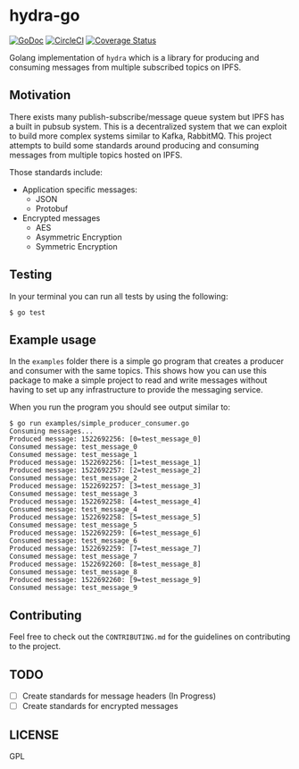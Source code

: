 # hydra-go

[![GoDoc](https://godoc.org/github.com/halonproject/hydra-go?status.svg)](https://godoc.org/github.com/halonproject/hydra-go)
[![CircleCI](https://circleci.com/gh/halonproject/hydra-go.svg?style=svg)](https://circleci.com/gh/halonproject/hydra-go)
[![Coverage Status](https://coveralls.io/repos/github/HalonProject/hydra-go/badge.svg?branch=coverage)](https://coveralls.io/github/HalonProject/hydra-go?branch=coverage)

Golang implementation of `hydra` which is a library for producing and consuming
messages from multiple subscribed topics on IPFS.

## Motivation

There exists many publish-subscribe/message queue system but IPFS has a built in
pubsub system. This is a decentralized system that we can exploit to build more
complex systems similar to Kafka, RabbitMQ. This project attempts to build some
standards around producing and consuming messages from multiple topics hosted on IPFS.

Those standards include:

- Application specific messages:
  - JSON
  - Protobuf
- Encrypted messages
  - AES
  - Asymmetric Encryption
  - Symmetric Encryption

## Testing


In your terminal you can run all tests by using the following:

```
$ go test
```

## Example usage

In the `examples` folder there is a simple go program that creates a producer and
consumer with the same topics. This shows how you can use this package to make a
simple project to read and write messages without having to set up any infrastructure
to provide the messaging service.

When you run the program you should see output similar to:

```
$ go run examples/simple_producer_consumer.go
Consuming messages...
Produced message: 1522692256: [0=test_message_0]
Consumed message: test_message_0
Consumed message: test_message_1
Produced message: 1522692256: [1=test_message_1]
Produced message: 1522692257: [2=test_message_2]
Consumed message: test_message_2
Produced message: 1522692257: [3=test_message_3]
Consumed message: test_message_3
Produced message: 1522692258: [4=test_message_4]
Consumed message: test_message_4
Produced message: 1522692258: [5=test_message_5]
Consumed message: test_message_5
Produced message: 1522692259: [6=test_message_6]
Consumed message: test_message_6
Produced message: 1522692259: [7=test_message_7]
Consumed message: test_message_7
Produced message: 1522692260: [8=test_message_8]
Consumed message: test_message_8
Produced message: 1522692260: [9=test_message_9]
Consumed message: test_message_9
```

## Contributing

Feel free to check out the `CONTRIBUTING.md` for the guidelines on contributing
to the project.  

## TODO

- [ ] Create standards for message headers (In Progress)
- [ ] Create standards for encrypted messages

## LICENSE

GPL
